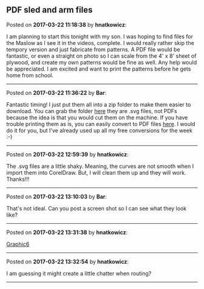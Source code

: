 ## PDF sled and arm files
Posted on **2017-03-22 11:18:38** by **hnatkowicz**:

I am planning to start this tonight with my son. I was hoping to find files for the Maslow as I see it in the videos, complete. I would really rather skip the tempory version and just fabricate from patterns. A PDF file would be fantastic, or even a straight on photo so I can scale from the 4' x 8' sheet of plywood, and create my own patterns would be fine as well. Any help would be appreciated. I am excited and want to print the patterns before he gets home from school.

---

Posted on **2017-03-22 11:36:22** by **Bar**:

Fantastic timing! I just put them all into a zip folder to make them easier to download. You can grab the folder [here](https://github.com/MaslowCNC/Mechanics/blob/master/AllPartsSVG.zip) they are .svg files, not PDFs because the idea is that you would cut them on the machine. If you have trouble printing them as is, you can easily convert to PDF files [here](https://cloudconvert.com/svg-to-pdf). I would do it for you, but I've already used up all my free conversions for the week :-)

---

Posted on **2017-03-22 12:59:39** by **hnatkowicz**:

The .svg files are a little shaky. Meaning, the curves are not smooth when I import them into CorelDraw. But, I will clean them up and they will work. Thanks!!!

---

Posted on **2017-03-22 13:10:03** by **Bar**:

That's not ideal. Can you post a screen shot so I can see what they look like?

---

Posted on **2017-03-22 13:31:38** by **hnatkowicz**:

[Graphic6](/images/hl/hlq0_graphic6.jpg.jpg)

---

Posted on **2017-03-22 13:32:54** by **hnatkowicz**:

I am guessing it might create a little chatter when routing?

---


